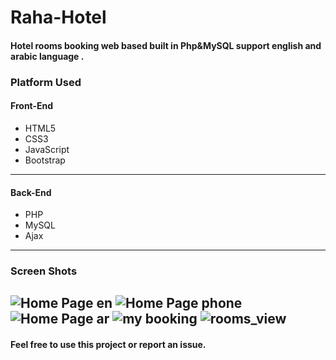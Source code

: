 # Raha-Hotel
#### Hotel rooms booking web based built in Php&amp;MySQL support english and arabic language .

### Platform Used
#### Front-End
* HTML5
* CSS3
* JavaScript
* Bootstrap
---
#### Back-End
* PHP
* MySQL
* Ajax
---
 ### Screen Shots
 
![Home Page en](/screenshots/home_page_en.png)
![Home Page phone](/screenshots/home_phone_size.png)
![Home Page ar](/screenshots/home_page_ar.png)
![my booking](/screenshots/mybokking.png)
![rooms_view](/screenshots/rooms_view.png)  
  -----
  #### Feel free to use this project or report an issue.

   
